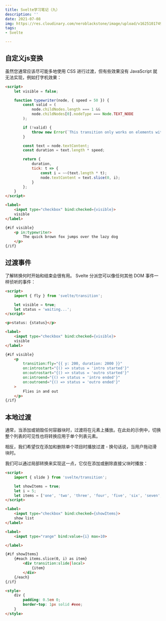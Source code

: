 ```yaml
---
title: Svelte学习笔记（九）
description: ''
date: 2021-07-08
img: https://res.cloudinary.com/neroblackstone/image/upload/v1625101749/svelte_y2yhr6.png
tags:
- Svelte

---
```

## 自定义js变换

虽然您通常应该尽可能多地使用 CSS 进行过渡，但有些效果没有 JavaScript 就无法实现，例如打字机效果：

``` html
<script>
	let visible = false;

	function typewriter(node, { speed = 50 }) {
		const valid = (
			node.childNodes.length === 1 &&
			node.childNodes[0].nodeType === Node.TEXT_NODE
		);

		if (!valid) {
			throw new Error(`This transition only works on elements with a single text node child`);
		}

		const text = node.textContent;
		const duration = text.length * speed;

		return {
			duration,
			tick: t => {
				const i = ~~(text.length * t);
				node.textContent = text.slice(0, i);
			}
		};
	}
</script>

<label>
	<input type="checkbox" bind:checked={visible}>
	visible
</label>

{#if visible}
	<p in:typewriter>
		The quick brown fox jumps over the lazy dog
	</p>
{/if}
```

## 过渡事件

了解转换何时开始和结束会很有用。 Svelte 分派您可以像任何其他 DOM 事件一样侦听的事件：

``` html
<script>
	import { fly } from 'svelte/transition';

	let visible = true;
	let status = 'waiting...';
</script>

<p>status: {status}</p>

<label>
	<input type="checkbox" bind:checked={visible}>
	visible
</label>

{#if visible}
	<p
		transition:fly="{{ y: 200, duration: 2000 }}"
		on:introstart="{() => status = 'intro started'}"
		on:outrostart="{() => status = 'outro started'}"
		on:introend="{() => status = 'intro ended'}"
		on:outroend="{() => status = 'outro ended'}"
	>
		Flies in and out
	</p>
{/if}
```

## 本地过渡

通常，当添加或销毁任何容器块时，过渡将在元素上播放。在此处的示例中，切换整个列表的可见性也将转换应用于单个列表元素。

相反，我们希望仅在添加和删除单个项目时播放过渡 - 换句话说，当用户拖动滑块时。

我们可以通过局部转换来实现这一点，它仅在添加或删除直接父块时播放：

``` html
<script>
	import { slide } from 'svelte/transition';

	let showItems = true;
	let i = 5;
	let items = ['one', 'two', 'three', 'four', 'five', 'six', 'seven', 'eight', 'nine', 'ten'];
</script>

<label>
	<input type="checkbox" bind:checked={showItems}>
	show list
</label>

<label>
	<input type="range" bind:value={i} max=10>

</label>

{#if showItems}
	{#each items.slice(0, i) as item}
		<div transition:slide|local>
			{item}
		</div>
	{/each}
{/if}

<style>
	div {
		padding: 0.5em 0;
		border-top: 1px solid #eee;
	}
</style>
```